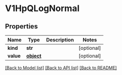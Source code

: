 # V1HpQLogNormal

## Properties
Name | Type | Description | Notes
------------ | ------------- | ------------- | -------------
**kind** | **str** |  | [optional] 
**value** | [**object**](.md) |  | [optional] 

[[Back to Model list]](../README.md#documentation-for-models) [[Back to API list]](../README.md#documentation-for-api-endpoints) [[Back to README]](../README.md)


